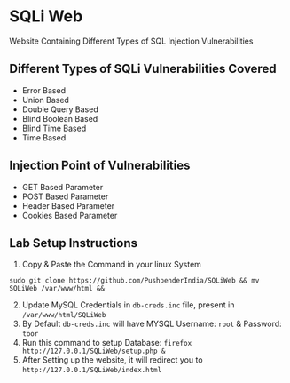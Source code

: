 # SQLi Web
Website Containing Different Types of SQL Injection Vulnerabilities

## Different Types of SQLi Vulnerabilities Covered
- Error Based
- Union Based
- Double Query Based
- Blind Boolean Based
- Blind Time Based
- Time Based

## Injection Point of Vulnerabilities
- GET Based Parameter
- POST Based Parameter
- Header Based Parameter
- Cookies Based Parameter

## Lab Setup Instructions

1. Copy & Paste the Command in your linux System
```
sudo git clone https://github.com/PushpenderIndia/SQLiWeb && mv SQLiWeb /var/www/html &&  
```
2. Update MySQL Credentials in `db-creds.inc` file, present in `/var/www/html/SQLiWeb`
3. By Default `db-creds.inc` will have MYSQL Username: `root` & Password: `toor`
4. Run this command to setup Database: `firefox http://127.0.0.1/SQLiWeb/setup.php &` 
5. After Setting up the website, it will redirect you to `http://127.0.0.1/SQLiWeb/index.html`
